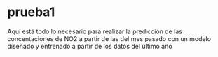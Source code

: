 # prueba1
Aquí está todo lo necesario para realizar la predicción de las concentaciones de NO2  a partir de las del mes pasado
con un modelo diseñado y entrenado a partir de los datos del último año
